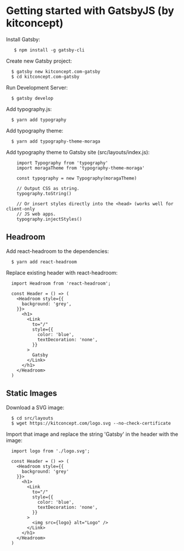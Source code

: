 # Getting started with GatsbyJS (by kitconcept)

Install Gatsby:

```
   $ npm install -g gatsby-cli
```

Create new Gatsby project:

```
  $ gatsby new kitconcept.com-gatsby
  $ cd kitconcept.com-gatsby
```

Run Development Server:

```
  $ gatsby develop
```

Add typography.js:

```
  $ yarn add typography
```


Add typography theme:

```
  $ yarn add typography-theme-moraga
```

Add typography theme to Gatsby site (src/layouts/index.js):

```
    import Typography from 'typography'
    import moragaTheme from 'typography-theme-moraga'

    const typography = new Typography(moragaTheme)

    // Output CSS as string.
    typography.toString()

    // Or insert styles directly into the <head> (works well for client-only
    // JS web apps.
    typography.injectStyles()
```

## Headroom

Add react-headroom to the dependencies:

```
  $ yarn add react-headroom
```

Replace existing header with react-headroom:

```
  import Headroom from 'react-headroom';

  const Header = () => (
    <Headroom style={{
      background: 'grey',
    }}>
      <h1>
        <Link
          to="/"
          style={{
            color: 'blue',
            textDecoration: 'none',
          }}
        >
          Gatsby
        </Link>
      </h1>
    </Headroom>
  )
```

## Static Images

Download a SVG image:

```
  $ cd src/layouts
  $ wget https://kitconcept.com/logo.svg --no-check-certificate
```

Import that image and replace the string 'Gatsby' in the header with the image:

```
  import logo from './logo.svg';

  const Header = () => (
    <Headroom style={{
      background: 'grey'
    }}>
      <h1>
        <Link
          to="/"
          style={{
            color: 'blue',
            textDecoration: 'none',
          }}
        >
          <img src={logo} alt="Logo" />
        </Link>
      </h1>
    </Headroom>
  )
```
